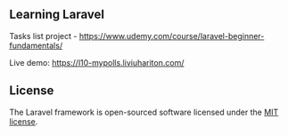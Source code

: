 ## Learning Laravel

Tasks list project - https://www.udemy.com/course/laravel-beginner-fundamentals/

Live demo: https://l10-mypolls.liviuhariton.com/

## License

The Laravel framework is open-sourced software licensed under the [MIT license](https://opensource.org/licenses/MIT).
